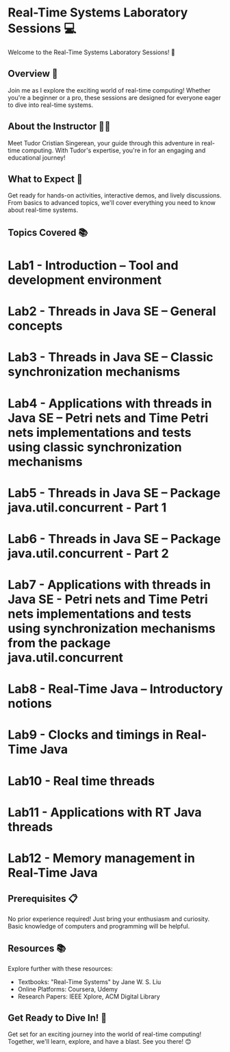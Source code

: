 # Real-Time Systems Laboratory Sessions 💻

Welcome to the Real-Time Systems Laboratory Sessions! 🎉

## Overview 🚀

Join me as I explore the exciting world of real-time computing! Whether you're a beginner or a pro, these sessions are designed for everyone eager to dive into real-time systems.

## About the Instructor 👨‍🏫

Meet Tudor Cristian Singerean, your guide through this adventure in real-time computing. With Tudor's expertise, you're in for an engaging and educational journey!

## What to Expect 📝

Get ready for hands-on activities, interactive demos, and lively discussions. From basics to advanced topics, we'll cover everything you need to know about real-time systems.

## Topics Covered 📚

# Lab1 - Introduction – Tool and development environment
# Lab2 - Threads in Java SE – General concepts 
# Lab3 - Threads in Java SE – Classic synchronization mechanisms 
# Lab4 - Applications with threads in Java SE – Petri nets and Time Petri nets implementations and tests using classic synchronization mechanisms
# Lab5 - Threads in Java SE – Package java.util.concurrent - Part 1
# Lab6 - Threads in Java SE – Package java.util.concurrent - Part 2 
# Lab7 - Applications with threads in Java SE - Petri nets and Time Petri nets implementations and tests using synchronization mechanisms from the package java.util.concurrent 
# Lab8 - Real-Time Java – Introductory notions
# Lab9 - Clocks and timings in Real-Time Java
# Lab10 - Real time threads
# Lab11 - Applications with RT Java threads
# Lab12 - Memory management in Real-Time Java 

## Prerequisites 📋

No prior experience required! Just bring your enthusiasm and curiosity. Basic knowledge of computers and programming will be helpful.

## Resources 📚

Explore further with these resources:

- Textbooks: "Real-Time Systems" by Jane W. S. Liu
- Online Platforms: Coursera, Udemy
- Research Papers: IEEE Xplore, ACM Digital Library

## Get Ready to Dive In! 🌊

Get set for an exciting journey into the world of real-time computing! Together, we'll learn, explore, and have a blast. See you there! 😊
